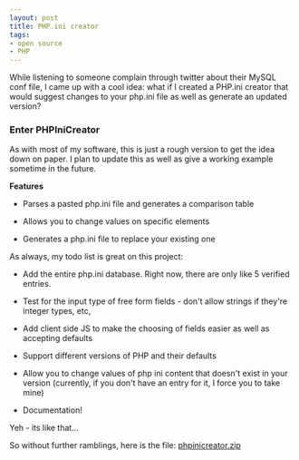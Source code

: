 ```yaml
---
layout: post
title: PHP.ini creator
tags:
- open source
- PHP
---
```

While listening to someone complain through twitter about their MySQL conf file, I came up with a cool idea: what if I created a PHP.ini creator that would suggest changes to your php.ini file as well as generate an updated version?

### Enter PHPIniCreator

As with most of my software, this is just a rough version to get the idea down on paper.  I plan to update this as well as give a working example sometime in the future.

**Features**

  * Parses a pasted php.ini file and generates a comparison table

  * Allows you to change values on specific elements

  * Generates a php.ini file to replace your existing one

As always, my todo list is great on this project:

  * Add the entire php.ini database.  Right now, there are only like 5 verified entries.

  * Test for the input type of free form fields - don't allow strings if they're integer types, etc,

  * Add client side JS to make the choosing of fields easier as well as accepting defaults

  * Support different versions of PHP and their defaults

  * Allow you to change values of php ini content that doesn't exist in your version (currently, if you don't have an entry for it, I force you to take mine)

  * Documentation!

Yeh - its like that...

So without further ramblings, here is the file:
[phpinicreator.zip](/blog/wp-content/uploads/2009/01/phpinicreator.zip)
